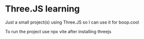 # Three.JS learning
 Just a small project(s) using Three.JS so I can use it for boop.cool

To run the project use npx vite after installing threejs 